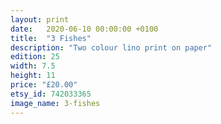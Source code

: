 ```yaml
---
layout: print
date:   2020-06-10 00:00:00 +0100
title:  "3 Fishes"
description: "Two colour lino print on paper"
edition: 25
width: 7.5
height: 11
price: "£20.00"
etsy_id: 742033365
image_name: 3-fishes
---
```


